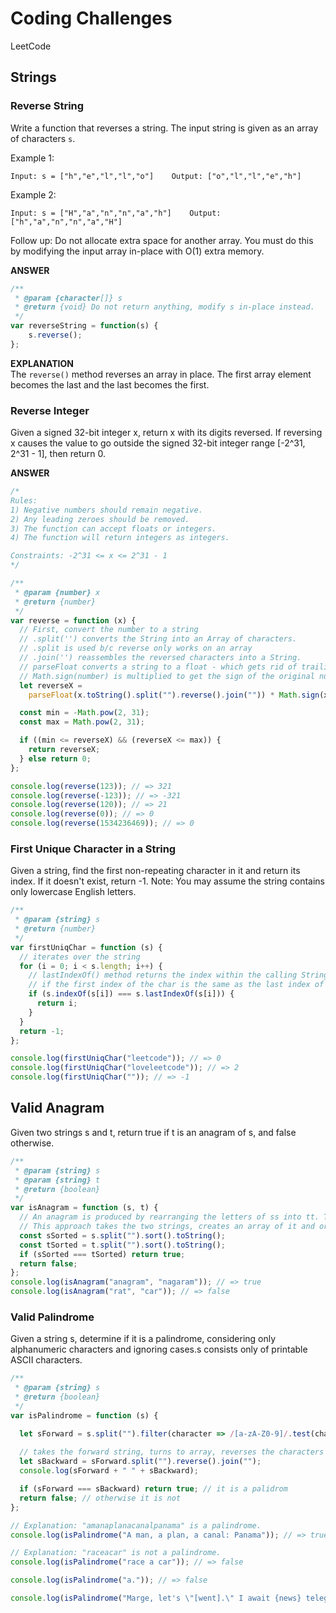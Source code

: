 # Coding Challenges

LeetCode

## Strings

### Reverse String

Write a function that reverses a string. The input string is given as an array of characters `s`.

Example 1:

`
Input: s = ["h","e","l","l","o"]   
Output: ["o","l","l","e","h"]
`

Example 2:

`
Input: s = ["H","a","n","n","a","h"]   
Output: ["h","a","n","n","a","H"]
`

Follow up: Do not allocate extra space for another array. You must do this by modifying the input array in-place with O(1) extra memory.

**ANSWER**
```javascript
/**
 * @param {character[]} s
 * @return {void} Do not return anything, modify s in-place instead.
 */
var reverseString = function(s) {
    s.reverse();
};
```

**EXPLANATION**   
The `reverse()` method reverses an array in place. The first array element becomes the last and the last becomes the first.

### Reverse Integer

Given a signed 32-bit integer x, return x with its digits reversed. If reversing x causes the value to go outside the signed 32-bit integer range [-2^31, 2^31 - 1], then return 0.

**ANSWER**
```javascript
/*
Rules:
1) Negative numbers should remain negative.
2) Any leading zeroes should be removed.
3) The function can accept floats or integers.
4) The function will return integers as integers.

Constraints: -2^31 <= x <= 2^31 - 1
*/

/**
 * @param {number} x
 * @return {number}
 */
var reverse = function (x) {
  // First, convert the number to a string
  // .split('') converts the String into an Array of characters.
  // .split is used b/c reverse only works on an array
  // .join('') reassembles the reversed characters into a String.
  // parseFloat converts a string to a float - which gets rid of trailing zeros and - sign
  // Math.sign(number) is multiplied to get the sign of the original number (- or +)
  let reverseX =
    parseFloat(x.toString().split("").reverse().join("")) * Math.sign(x);

  const min = -Math.pow(2, 31);
  const max = Math.pow(2, 31);

  if ((min <= reverseX) && (reverseX <= max)) {
    return reverseX;
  } else return 0;
};

console.log(reverse(123)); // => 321
console.log(reverse(-123)); // => -321
console.log(reverse(120)); // => 21
console.log(reverse(0)); // => 0
console.log(reverse(1534236469)); // => 0
```

### First Unique Character in a String

Given a string, find the first non-repeating character in it and return its index. If it doesn't exist, return -1. Note: You may assume the string contains only lowercase English letters.

```javascript
/**
 * @param {string} s
 * @return {number}
 */
var firstUniqChar = function (s) {
  // iterates over the string
  for (i = 0; i < s.length; i++) {
    // lastIndexOf() method returns the index within the calling String object of the last occurrence of the specified value
    // if the first index of the char is the same as the last index of that char, it is unique
    if (s.indexOf(s[i]) === s.lastIndexOf(s[i])) {
      return i;
    }
  }
  return -1;
};

console.log(firstUniqChar("leetcode")); // => 0
console.log(firstUniqChar("loveleetcode")); // => 2
console.log(firstUniqChar("")); // => -1

```

## Valid Anagram

Given two strings s and t, return true if t is an anagram of s, and false otherwise.

```javascript
/**
 * @param {string} s
 * @param {string} t
 * @return {boolean}
 */
var isAnagram = function (s, t) {
  // An anagram is produced by rearranging the letters of ss into tt. Therefore, if tt is an anagram of ss, sorting both strings will result in two identical strings. Furthermore, if ss and tt have different lengths, tt must not be an anagram of ss and we can return early.
  // This approach takes the two strings, creates an array of it and orders it, then again turns toString and compares
  const sSorted = s.split("").sort().toString();
  const tSorted = t.split("").sort().toString();
  if (sSorted === tSorted) return true;
  return false;
};
console.log(isAnagram("anagram", "nagaram")); // => true
console.log(isAnagram("rat", "car")); // => false
```

### Valid Palindrome

Given a string s, determine if it is a palindrome, considering only alphanumeric characters and ignoring cases.s consists only of printable ASCII characters.

```javascript
/**
 * @param {string} s
 * @return {boolean}
 */
var isPalindrome = function (s) {

  let sForward = s.split("").filter(character => /[a-zA-Z0-9]/.test(character)).join("").toLowerCase();
  
  // takes the forward string, turns to array, reverses the characters and re-joins to string
  let sBackward = sForward.split("").reverse().join("");
  console.log(sForward + " " + sBackward); 

  if (sForward === sBackward) return true; // it is a palidrom
  return false; // otherwise it is not
};

// Explanation: "amanaplanacanalpanama" is a palindrome.
console.log(isPalindrome("A man, a plan, a canal: Panama")); // => true

// Explanation: "raceacar" is not a palindrome.
console.log(isPalindrome("race a car")); // => false

console.log(isPalindrome("a.")); // => false

console.log(isPalindrome("Marge, let's \"[went].\" I await {news} telegram.")); // => true
```
